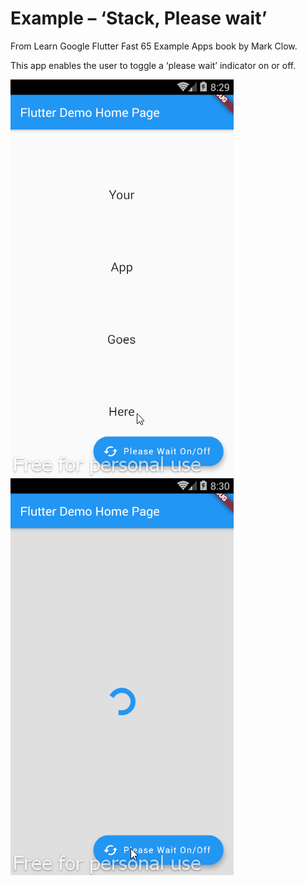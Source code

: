 # Example – ‘Stack, Please wait’

From Learn Google Flutter Fast 65 Example Apps book by Mark Clow.

This app enables the user to toggle a ‘please wait’ indicator on or off.

![appImage1.png](images/appImage1.png) ![appImage2.png](images/appImage2.png)